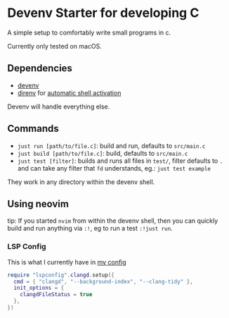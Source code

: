 # Devenv Starter for developing C

A simple setup to comfortably write small programs in c.

Currently only tested on macOS.

## Dependencies

- [devenv](https://devenv.sh/getting-started/)
- [direnv](https://direnv.net/) for [automatic shell activation]

Devenv will handle everything else.

## Commands

- `just run [path/to/file.c]`: build and run, defaults to `src/main.c`
- `just build [path/to/file.c]`: build, defaults to `src/main.c`
- `just test [filter]`: builds and runs all files in `test/`, filter defaults to `.` and can take any filter that `fd` understands, eg.: `just test example`

They work in any directory within the devenv shell.

## Using neovim 

tip: If you started `nvim` from within the devenv shell, then you can quickly
build and run anything via `:!`, eg to run a test `:!just run`.

### LSP Config

This is what I currently have in [my config]

```lua
require "lspconfig".clangd.setup({
  cmd = { "clangd", "--background-index", "--clang-tidy" },
  init_options = {
    clangdFileStatus = true
  },
})
```

[my config]: https://github.com/nocksock/dotfiles/blob/main/nvim/after/plugin/lsp/clangd.lua
[automatic shell activation]: https://devenv.sh/automatic-shell-activation/
